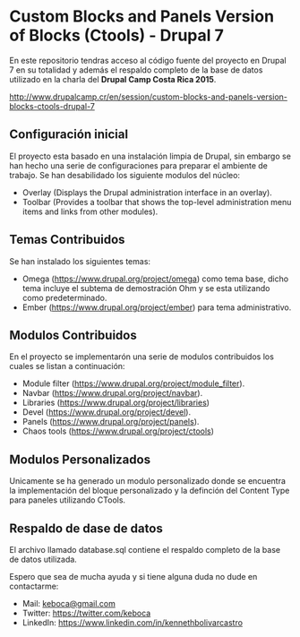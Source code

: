# Custom Blocks and Panels Version of Blocks (Ctools) - Drupal 7

En este repositorio tendras acceso al código fuente del proyecto en Drupal 7 en su totalidad y además el respaldo completo de la base de datos utilizado en la charla del **Drupal Camp Costa Rica 2015**.

http://www.drupalcamp.cr/en/session/custom-blocks-and-panels-version-blocks-ctools-drupal-7

## Configuración inicial
El proyecto esta basado en una instalación limpia de Drupal, sin embargo se han hecho una serie de configuraciones para preparar el ambiente de trabajo. Se han desabilidado los siguiente modulos del núcleo:
* Overlay (Displays the Drupal administration interface in an overlay).
* Toolbar (Provides a toolbar that shows the top-level administration menu items and links from other modules).

## Temas Contribuidos
Se han instalado los siguientes temas: 
* Omega (https://www.drupal.org/project/omega) como tema base, dicho tema incluye el subtema de demostración Ohm y se esta utilizando como predeterminado.
* Ember (https://www.drupal.org/project/ember) para tema administrativo.

## Modulos Contribuidos
En el proyecto se implementarón una serie de modulos contribuidos los cuales se listan a continuación:
* Module filter (https://www.drupal.org/project/module_filter).
* Navbar (https://www.drupal.org/project/navbar).
* Libraries (https://www.drupal.org/project/libraries)
* Devel (https://www.drupal.org/project/devel).
* Panels (https://www.drupal.org/project/panels).
* Chaos tools (https://www.drupal.org/project/ctools)

## Modulos Personalizados
Unicamente se ha generado un modulo personalizado donde se encuentra la implementación del bloque personalizado y la definción del Content Type para paneles utilizando CTools.

## Respaldo de dase de datos
El archivo llamado database.sql contiene el respaldo completo de la base de datos utilizada.

Espero que sea de mucha ayuda y si tiene alguna duda no dude en contactarme:

* Mail: keboca@gmail.com
* Twitter: https://twitter.com/keboca
* LinkedIn: https://www.linkedin.com/in/kennethbolivarcastro
